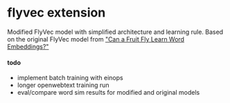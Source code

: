 # flyvec extension

Modified FlyVec model with simplified architecture and learning rule. Based on the original FlyVec model from ["Can a Fruit Fly Learn Word Embeddings?"](https://arxiv.org/abs/2101.06887)

#### todo
- implement batch training with einops 
- longer openwebtext training run
- eval/compare word sim results for modified and original models